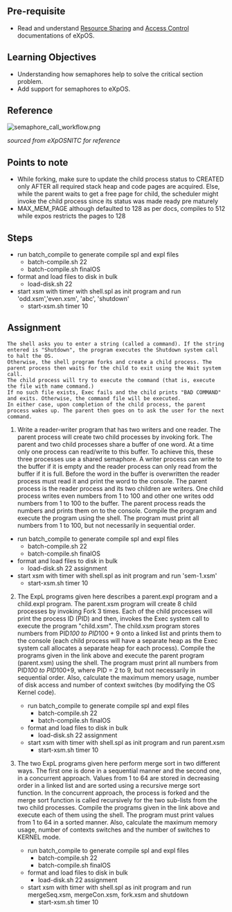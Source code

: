 ## Pre-requisite

- Read and understand [Resource Sharing](https://exposnitc.github.io/os_spec-files/expos_abstractions.html#resource_sharing) and 
  [Access Control](https://exposnitc.github.io/os_spec-files/synchronization.html#access_control) documentations of eXpOS.

## Learning Objectives 

- Understanding how semaphores help to solve the critical section problem.
- Add support for semaphores to eXpOS.

## Reference

![semaphore_call_workflow.png](https://exposnitc.github.io/img/roadmap/sem.png)

_sourced from eXpOSNITC for reference_

## Points to note

- While forking, make sure to update the child process status to CREATED only AFTER all required stack heap and code pages are acquired.
Else, while the parent waits to get a free page for child, the scheduler might invoke the child process since its status was made ready pre maturely
- MAX_MEM_PAGE although defaulted to 128 as per docs, compiles to 512 while expos restricts the pages to 128


## Steps

- run batch_compile to generate compile spl and expl files
  - batch-compile.sh 22 
  - batch-compile.sh finalOS
- format and load files to disk in bulk
  - load-disk.sh 22
- start xsm with timer with shell.spl as init program and run 'odd.xsm','even.xsm', 'abc', 'shutdown'
  - start-xsm.sh timer 10

## Assignment

    The shell asks you to enter a string (called a command). If the string entered is "Shutdown", the program executes the Shutdown system call to halt the OS.
    Otherwise, the shell program forks and create a child process. The parent process then waits for the child to exit using the Wait system call.
    The child process will try to execute the command (that is, execute the file with name command.)
    If no such file exists, Exec fails and the child prints "BAD COMMAND" and exits. Otherwise, the command file will be executed.
    In either case, upon completion of the child process, the parent process wakes up. The parent then goes on to ask the user for the next command.


1.  Write a reader-writer program that has two writers and one reader. The parent process will create two child processes by invoking fork. 
The parent and two child processes share a buffer of one word. At a time only one process can read/write to this buffer. 
To achieve this, these three processes use a shared semaphore. A writer process can write to the buffer if it is empty and the reader process can only read from the buffer if it is full. 
Before the word in the buffer is overwritten the reader process must read it and print the word to the console. 
The parent process is the reader process and its two children are writers. One child process writes even numbers from 1 to 100 and other one writes odd numbers from 1 to 100 to the buffer. 
The parent process reads the numbers and prints them on to the console. Compile the program and execute the program using the shell. 
The program must print all numbers from 1 to 100, but not necessarily in sequential order.

   - run batch_compile to generate compile spl and expl files
       - batch-compile.sh 22
       - batch-compile.sh finalOS
   - format and load files to disk in bulk
       - load-disk.sh 22 assignment
   - start xsm with timer with shell.spl as init program and run 'sem-1.xsm'
       - start-xsm.sh timer 10

2. The ExpL programs given here describes a parent.expl program and a child.expl program. The parent.xsm program will create 8 child processes by invoking Fork 3 times. 
Each of the child processes will print the process ID (PID) and then, invokes the Exec system call to execute the program "child.xsm". 
The child.xsm program stores numbers from PID*100 to PID*100 + 9 onto a linked list and prints them to the console 
(each child process will have a separate heap as the Exec system call allocates a separate heap for each process). 
Compile the programs given in the link above and execute the parent program (parent.xsm) using the shell. The program must print all numbers from 
PID*100 to PID*100+9, where PID = 2 to 9, but not necessarily in sequential order. 
Also, calculate the maximum memory usage, number of disk access and number of context switches (by modifying the OS Kernel code).

   - run batch_compile to generate compile spl and expl files
     - batch-compile.sh 22
     - batch-compile.sh finalOS
   - format and load files to disk in bulk
     - load-disk.sh 22 assignment
   - start xsm with timer with shell.spl as init program and run parent.xsm
     - start-xsm.sh timer 10

3. The two ExpL programs given here perform merge sort in two different ways. The first one is done in a sequential manner 
and the second one, in a concurrent approach. Values from 1 to 64 are stored in decreasing order in a linked list and are sorted 
using a recursive merge sort function. In the concurrent approach, the process is forked and the merge sort function is called 
recursively for the two sub-lists from the two child processes. Compile the programs given in the link above and execute each of them using the shell. 
The program must print values from 1 to 64 in a sorted manner. Also, calculate the maximum memory usage, 
number of contexts switches and the number of switches to KERNEL mode. 

   - run batch_compile to generate compile spl and expl files
       - batch-compile.sh 22
       - batch-compile.sh finalOS
   - format and load files to disk in bulk
       - load-disk.sh 22 assignment
   - start xsm with timer with shell.spl as init program and run mergeSeq.xsm, mergeCon.xsm, fork.xsm and shutdown
       - start-xsm.sh timer 10